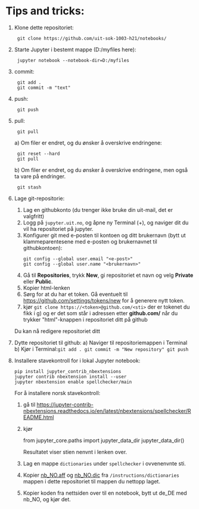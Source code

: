 # Tips and tricks:
 1. Klone dette repositoriet: 
 
         git clone https://github.com/uit-sok-1003-h21/notebooks/
     
 2. Starte Jupyter i bestemt mappe (D:/myfiles here): 
 
         jupyter notebook --notebook-dir=D:/myfiles
         
 3. commit: 
 
         git add .
         git commit -m "text"
     
 4. push: 
         
         git push
 
 5. pull: 
     
         git pull
         
     a) Om filer er endret, og du ønsker å overskrive endringene:
         
         git reset --hard
         git pull
     
     b) Om filer er endret, og du ønsker å overskrive endringene, men også ta vare på endringer.
     
         git stash
         
 6. Lage git-repositorie:

     1. Lag en githubkonto (du trenger ikke bruke din uit-mail, det er valgfritt)
     2. Logg på `jupyter.uit.no`, og åpne ny Terminal (+), og naviger dit du vil ha repositoriet på jupyter.
     3. Konfigurer git med e-posten til kontoen og ditt brukernavn (bytt ut klammeparentesene med e-posten og brukernavnet til githubkontoen):
        ```
        git config --global user.email "<e-post>"
        git config --global user.name "<brukernavn>"
        ```
     4. Gå til **Repositories**, trykk **New**, gi repositoriet et navn og velg **Private** eller **Public**. 
     5. Kopier html-lenken
     6. Sørg for at du har et token. Gå eventuelt til https://github.com/settings/tokens/new for å generere nytt token.
     7. kjør `git clone https://<token>@github.com/<sti>` der <token> er tokenet du fikk i g) og <sti> er det som står i adressen etter **github.com/**  når du trykker "html"-knappen i repositoriet ditt på github
 
      Du kan nå redigere repositoriet ditt
 
 7. Dytte repositoriet til github:
    a) Naviger til repositoriemappen i Terminal
    b) Kjør i Terminal:```
       git add .
       git commit -m "New repository"
       git push 
        ```
      
      
 
 5. Installere stavekontroll for i lokal Jupyter notebook:
 
        pip install jupyter_contrib_nbextensions
        jupyter contrib nbextension install --user
        jupyter nbextension enable spellchecker/main
        
    For å installere norsk stavekontroll:
    1. gå til https://jupyter-contrib-nbextensions.readthedocs.io/en/latest/nbextensions/spellchecker/README.html
    2. kjør
    
        from jupyter_core.paths import jupyter_data_dir
        jupyter_data_dir()
        
        Resultatet viser stien nenvnt i lenken over. 
    3. Lag en mappe `dictionaries` under `spellchecker` i ovvenenvnte sti.
    4. Kopier [nb_NO.aff](./dictionaries/nb_NO.aff) og [nb_NO.dic](./dictionaries/nb_NO.dic) fra `/instructions/dictionaries` mappen i dette repositoriet til mappen du nettopp laget.
    5. Kopier koden fra nettsiden over til en notebook, bytt ut de_DE med nb_NO, og kjør det.
        
